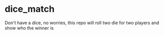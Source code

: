 # dice_match
Don't have a dice, no worries, this repo will roll two die for two players and show who the winner is
